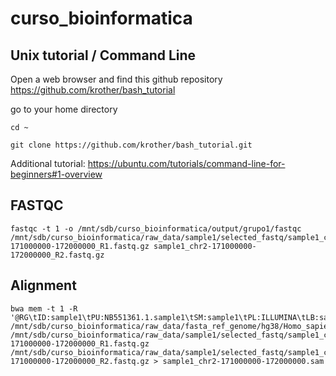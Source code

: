 # curso_bioinformatica


## Unix tutorial / Command Line 
Open a web browser and find this github repository https://github.com/krother/bash_tutorial

go to your home directory 
```
cd ~
```
```
git clone https://github.com/krother/bash_tutorial.git
```

Additional tutorial: https://ubuntu.com/tutorials/command-line-for-beginners#1-overview


## FASTQC

```
fastqc -t 1 -o /mnt/sdb/curso_bioinformatica/output/grupo1/fastqc /mnt/sdb/curso_bioinformatica/raw_data/sample1/selected_fastq/sample1_chr2-171000000-172000000_R1.fastq.gz sample1_chr2-171000000-172000000_R2.fastq.gz
```

##  Alignment

```
bwa mem -t 1 -R '@RG\tID:sample1\tPU:NB551361.1.sample1\tSM:sample1\tPL:ILLUMINA\tLB:sample1\tCN:curso' /mnt/sdb/curso_bioinformatica/raw_data/fasta_ref_genome/hg38/Homo_sapiens.GRCh38.dna.primary_assembly.par_y_n_masked.chr2.fasta /mnt/sdb/curso_bioinformatica/raw_data/sample1/selected_fastq/sample1_chr2-171000000-172000000_R1.fastq.gz /mnt/sdb/curso_bioinformatica/raw_data/sample1/selected_fastq/sample1_chr2-171000000-172000000_R2.fastq.gz > sample1_chr2-171000000-172000000.sam
```

